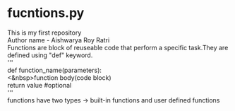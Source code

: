 # fucntions.py
 This is my first repository <br>
 Author name - Aishwarya Roy Ratri <br>
 Functions are block of reuseable code that perform a specific task.They are defined using "def" keyword.<br>
'''<br>
def function_name(parameters):<br>
    <&nbsp>function body(code block)<br>
    <t>return value #optional<br>
'''<br>
 functions have two types -> built-in functions and user defined functions
